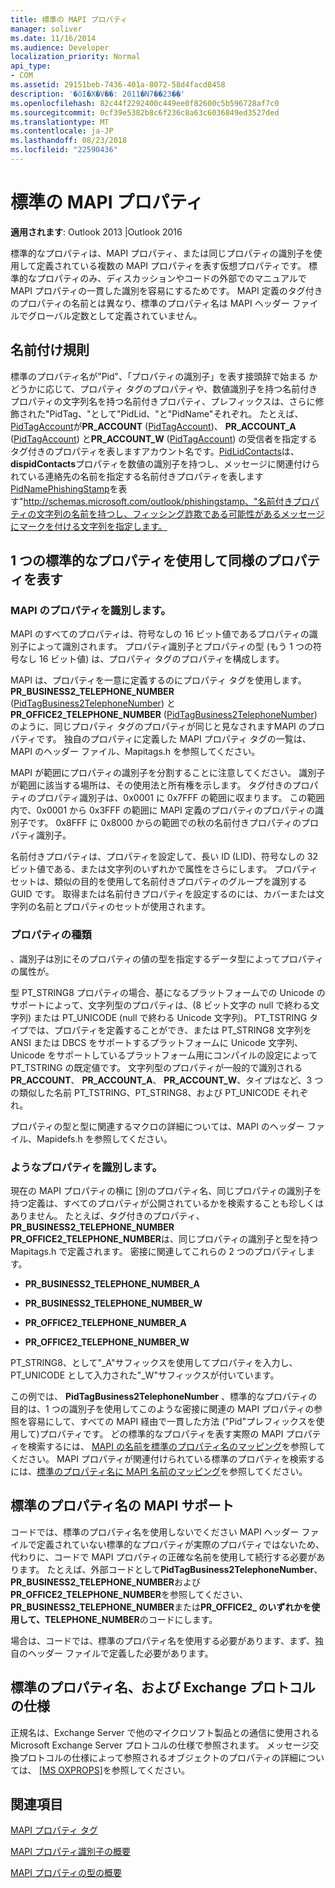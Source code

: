 ```yaml
---
title: 標準の MAPI プロパティ
manager: soliver
ms.date: 11/16/2014
ms.audience: Developer
localization_priority: Normal
api_type:
- COM
ms.assetid: 29151beb-7436-401a-8072-58d4facd8458
description: '�ŏI�X�V��: 2011�N7��23��'
ms.openlocfilehash: 82c44f2292400c449ee0f82600c5b596728af7c0
ms.sourcegitcommit: 0cf39e5382b8c6f236c8a63c6036849ed3527ded
ms.translationtype: MT
ms.contentlocale: ja-JP
ms.lasthandoff: 08/23/2018
ms.locfileid: "22590436"
---
```

# <a name="mapi-canonical-properties"></a>標準の MAPI プロパティ

  
  
**適用されます**: Outlook 2013 |Outlook 2016 
  
標準的なプロパティは、MAPI プロパティ、または同じプロパティの識別子を使用して定義されている複数の MAPI プロパティを表す仮想プロパティです。 標準的なプロパティのみ、ディスカッションやコードの外部でのマニュアルで MAPI プロパティの一貫した識別を容易にするためです。 MAPI 定義のタグ付きのプロパティの名前とは異なり、標準のプロパティ名は MAPI ヘッダー ファイルでグローバル定数として定義されていません。
  
## <a name="naming-conventions"></a>名前付け規則

標準のプロパティ名が"Pid"、「プロパティの識別子」を表す接頭辞で始まる かどうかに応じて、プロパティ タグのプロパティや、数値識別子を持つ名前付きプロパティの文字列名を持つ名前付きプロパティ、プレフィックスは、さらに修飾された"PidTag、"として"PidLid、"と"PidName"それぞれ。 たとえば、 [PidTagAccount](pidtagaccount-canonical-property.md)が**PR_ACCOUNT** ([PidTagAccount](pidtagaccount-canonical-property.md))、 **PR_ACCOUNT_A** ([PidTagAccount](pidtagaccount-canonical-property.md)) と**PR_ACCOUNT_W** ([PidTagAccount](pidtagaccount-canonical-property.md)) の受信者を指定するタグ付きのプロパティを表しますアカウント名です。[PidLidContacts](pidlidcontacts-canonical-property.md)は、 **dispidContacts**プロパティを数値の識別子を持つし、メッセージに関連付けられている連絡先の名前を指定する名前付きプロパティを表します[PidNamePhishingStamp](pidnamephishingstamp-canonical-property.md)を表す"http://schemas.microsoft.com/outlook/phishingstamp、"名前付きプロパティの文字列の名前を持つし、フィッシング詐欺である可能性があるメッセージにマークを付ける文字列を指定します。 
  
## <a name="representing-similar-properties-using-one-canonical-property"></a>1 つの標準的なプロパティを使用して同様のプロパティを表す

### <a name="identifying-properties-in-mapi"></a>MAPI のプロパティを識別します。

MAPI のすべてのプロパティは、符号なしの 16 ビット値であるプロパティの識別子によって識別されます。 プロパティ識別子とプロパティの型 (もう 1 つの符号なし 16 ビット値) は、プロパティ タグのプロパティを構成します。 
  
MAPI は、プロパティを一意に定義するのにプロパティ タグを使用します。 **PR_BUSINESS2_TELEPHONE_NUMBER** ([PidTagBusiness2TelephoneNumber](pidtagbusiness2telephonenumber-canonical-property.md)) と**PR_OFFICE2_TELEPHONE_NUMBER** ([PidTagBusiness2TelephoneNumber](pidtagbusiness2telephonenumber-canonical-property.md)) のように、同じプロパティ タグのプロパティが同じと見なされますMAPI のプロパティです。 独自のプロパティに定義した MAPI プロパティ タグの一覧は、MAPI のヘッダー ファイル、Mapitags.h を参照してください。
  
MAPI が範囲にプロパティの識別子を分割することに注意してください。 識別子が範囲に該当する場所は、その使用法と所有権を示します。 タグ付きのプロパティのプロパティ識別子は、0x0001 に 0x7FFF の範囲に収まります。 この範囲内で、0x0001 から 0x3FFF の範囲に MAPI 定義のプロパティのプロパティの識別子です。 0x8FFF に 0x8000 からの範囲での秋の名前付きプロパティのプロパティ識別子。 
  
名前付きプロパティは、プロパティを設定して、長い ID (LID)、符号なしの 32 ビット値である、または文字列のいずれかで属性をさらにします。 プロパティ セットは、類似の目的を使用して名前付きプロパティのグループを識別する GUID です。 取得または名前付きプロパティを設定するのには、カバーまたは文字列の名前とプロパティのセットが使用されます。
  
### <a name="property-type"></a>プロパティの種類

、識別子は別にそのプロパティの値の型を指定するデータ型によってプロパティの属性が。
  
型 PT_STRING8 プロパティの場合、基になるプラットフォームでの Unicode のサポートによって、文字列型のプロパティは、(8 ビット文字の null で終わる文字列) または PT_UNICODE (null で終わる Unicode 文字列)。 PT_TSTRING タイプでは、プロパティを定義することができ、または PT_STRING8 文字列を ANSI または DBCS をサポートするプラットフォームに Unicode 文字列、Unicode をサポートしているプラットフォーム用にコンパイルの設定によって PT_TSTRING の既定値です。 文字列型のプロパティが一般的で識別される**PR_ACCOUNT**、 **PR_ACCOUNT_A**、 **PR_ACCOUNT_W**、タイプはなど、3 つの類似した名前 PT_TSTRING、PT_STRING8、および PT_UNICODE それぞれ。
  
プロパティの型と型に関連するマクロの詳細については、MAPI のヘッダー ファイル、Mapidefs.h を参照してください。
  
### <a name="identifying-similar-properties"></a>ようなプロパティを識別します。

現在の MAPI プロパティの横に [別のプロパティ名、同じプロパティの識別子を持つ定義は、すべてのプロパティが公開されているかを検索することも珍しくはありません。 たとえば、タグ付きのプロパティ、 **PR_BUSINESS2_TELEPHONE_NUMBER** **PR_OFFICE2_TELEPHONE_NUMBER**は、同じプロパティの識別子と型を持つ Mapitags.h で定義されます。 密接に関連してこれらの 2 つのプロパティします。
  
- **PR_BUSINESS2_TELEPHONE_NUMBER_A**
    
- **PR_BUSINESS2_TELEPHONE_NUMBER_W**
    
- **PR_OFFICE2_TELEPHONE_NUMBER_A**
    
- **PR_OFFICE2_TELEPHONE_NUMBER_W**
    
PT_STRING8、として"_A"サフィックスを使用してプロパティを入力し、PT_UNICODE として入力された"_W"サフィックスが付いています。
  
この例では、 **PidTagBusiness2TelephoneNumber** 、標準的なプロパティの目的は、1 つの識別子を使用してこのような密接に関連の MAPI プロパティの参照を容易にして、すべての MAPI 経由で一貫した方法 ("Pid"プレフィックスを使用して)プロパティです。 どの標準的なプロパティを表す実際の MAPI プロパティを検索するには、 [MAPI の名前を標準のプロパティ名のマッピング](mapping-canonical-property-names-to-mapi-names.md)を参照してください。 MAPI プロパティが関連付けられている標準のプロパティを検索するには、[標準のプロパティ名に MAPI 名前のマッピング](mapping-mapi-names-to-canonical-property-names.md)を参照してください。
  
## <a name="mapi-support-of-canonical-property-names"></a>標準のプロパティ名の MAPI サポート

コードでは、標準のプロパティ名を使用しないでください MAPI ヘッダー ファイルで定義されていない標準的なプロパティが実際のプロパティではないため、代わりに、コードで MAPI プロパティの正確な名前を使用して続行する必要があります。 たとえば、外部コードとして**PidTagBusiness2TelephoneNumber**、 **PR_BUSINESS2_TELEPHONE_NUMBER**および**PR_OFFICE2_TELEPHONE_NUMBER**を参照してください、 **PR_BUSINESS2_TELEPHONE_NUMBER**または**PR_OFFICE2_ のいずれかを使用して、TELEPHONE_NUMBER**のコードにします。 
  
場合は、コードでは、標準のプロパティ名を使用する必要があります、まず、独自のヘッダー ファイルで定義した必要があります。
  
## <a name="canonical-property-names-and-exchange-protocol-specifications"></a>標準のプロパティ名、および Exchange プロトコルの仕様

正規名は、Exchange Server で他のマイクロソフト製品との通信に使用される Microsoft Exchange Server プロトコルの仕様で参照されます。 メッセージ交換プロトコルの仕様によって参照されるオブジェクトのプロパティの詳細については、 [[MS OXPROPS]](http://msdn.microsoft.com/library/f6ab1613-aefe-447d-a49c-18217230b148%28Office.15%29.aspx)を参照してください。
  
## <a name="see-also"></a>関連項目



[MAPI プロパティ タグ](mapi-property-tags.md)
  
[MAPI プロパティ識別子の概要](mapi-property-identifier-overview.md)
  
[MAPI プロパティの型の概要](mapi-property-type-overview.md)

